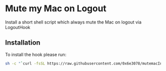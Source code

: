 # Mute my Mac on Logout

Install a short shell script which always mute the Mac on logout via LogoutHook

## Installation

To install the hook please run:

```bash
sh -c "`curl -fsSL https://raw.githubusercontent.com/0x6e3078/mutemacInstall/master/installMuteMac.sh`"
```

